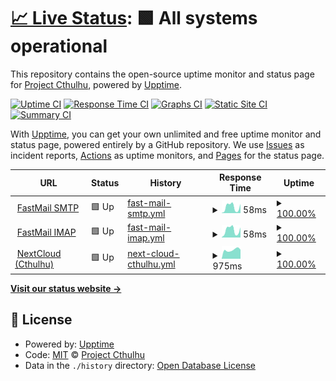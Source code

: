 # [📈 Live Status](https://status.projectcthulhu.com): <!--live status--> **🟩 All systems operational**

This repository contains the open-source uptime monitor and status page for [Project Cthulhu](https://status.projectcthulhu.com), powered by [Upptime](https://github.com/upptime/upptime).

[![Uptime CI](https://github.com/Project-Cthulhu/upptime/workflows/Uptime%20CI/badge.svg)](https://github.com/Project-Cthulhu/upptime/actions?query=workflow%3A%22Uptime+CI%22)
[![Response Time CI](https://github.com/Project-Cthulhu/upptime/workflows/Response%20Time%20CI/badge.svg)](https://github.com/Project-Cthulhu/upptime/actions?query=workflow%3A%22Response+Time+CI%22)
[![Graphs CI](https://github.com/Project-Cthulhu/upptime/workflows/Graphs%20CI/badge.svg)](https://github.com/Project-Cthulhu/upptime/actions?query=workflow%3A%22Graphs+CI%22)
[![Static Site CI](https://github.com/Project-Cthulhu/upptime/workflows/Static%20Site%20CI/badge.svg)](https://github.com/Project-Cthulhu/upptime/actions?query=workflow%3A%22Static+Site+CI%22)
[![Summary CI](https://github.com/Project-Cthulhu/upptime/workflows/Summary%20CI/badge.svg)](https://github.com/Project-Cthulhu/upptime/actions?query=workflow%3A%22Summary+CI%22)

With [Upptime](https://upptime.js.org), you can get your own unlimited and free uptime monitor and status page, powered entirely by a GitHub repository. We use [Issues](https://github.com/Project-Cthulhu/upptime/issues) as incident reports, [Actions](https://github.com/Project-Cthulhu/upptime/actions) as uptime monitors, and [Pages](https://status.projectcthulhu.com) for the status page.

<!--start: status pages-->
<!-- This summary is generated by Upptime (https://github.com/upptime/upptime) -->
<!-- Do not edit this manually, your changes will be overwritten -->
<!-- prettier-ignore -->
| URL | Status | History | Response Time | Uptime |
| --- | ------ | ------- | ------------- | ------ |
| <img alt="" src="https://favicons.githubusercontent.com/null" height="13"> [FastMail SMTP](smtp.fastmail.com) | 🟩 Up | [fast-mail-smtp.yml](https://github.com/Project-Cthulhu/upptime/commits/HEAD/history/fast-mail-smtp.yml) | <details><summary><img alt="Response time graph" src="./graphs/fast-mail-smtp/response-time-week.png" height="20"> 58ms</summary><br><a href="https://status.projectcthulhu.com/history/fast-mail-smtp"><img alt="Response time 62" src="https://img.shields.io/endpoint?url=https%3A%2F%2Fraw.githubusercontent.com%2FProject-Cthulhu%2Fupptime%2FHEAD%2Fapi%2Ffast-mail-smtp%2Fresponse-time.json"></a><br><a href="https://status.projectcthulhu.com/history/fast-mail-smtp"><img alt="24-hour response time 86" src="https://img.shields.io/endpoint?url=https%3A%2F%2Fraw.githubusercontent.com%2FProject-Cthulhu%2Fupptime%2FHEAD%2Fapi%2Ffast-mail-smtp%2Fresponse-time-day.json"></a><br><a href="https://status.projectcthulhu.com/history/fast-mail-smtp"><img alt="7-day response time 58" src="https://img.shields.io/endpoint?url=https%3A%2F%2Fraw.githubusercontent.com%2FProject-Cthulhu%2Fupptime%2FHEAD%2Fapi%2Ffast-mail-smtp%2Fresponse-time-week.json"></a><br><a href="https://status.projectcthulhu.com/history/fast-mail-smtp"><img alt="30-day response time 67" src="https://img.shields.io/endpoint?url=https%3A%2F%2Fraw.githubusercontent.com%2FProject-Cthulhu%2Fupptime%2FHEAD%2Fapi%2Ffast-mail-smtp%2Fresponse-time-month.json"></a><br><a href="https://status.projectcthulhu.com/history/fast-mail-smtp"><img alt="1-year response time 62" src="https://img.shields.io/endpoint?url=https%3A%2F%2Fraw.githubusercontent.com%2FProject-Cthulhu%2Fupptime%2FHEAD%2Fapi%2Ffast-mail-smtp%2Fresponse-time-year.json"></a></details> | <details><summary><a href="https://status.projectcthulhu.com/history/fast-mail-smtp">100.00%</a></summary><a href="https://status.projectcthulhu.com/history/fast-mail-smtp"><img alt="All-time uptime 100.00%" src="https://img.shields.io/endpoint?url=https%3A%2F%2Fraw.githubusercontent.com%2FProject-Cthulhu%2Fupptime%2FHEAD%2Fapi%2Ffast-mail-smtp%2Fuptime.json"></a><br><a href="https://status.projectcthulhu.com/history/fast-mail-smtp"><img alt="24-hour uptime 100.00%" src="https://img.shields.io/endpoint?url=https%3A%2F%2Fraw.githubusercontent.com%2FProject-Cthulhu%2Fupptime%2FHEAD%2Fapi%2Ffast-mail-smtp%2Fuptime-day.json"></a><br><a href="https://status.projectcthulhu.com/history/fast-mail-smtp"><img alt="7-day uptime 100.00%" src="https://img.shields.io/endpoint?url=https%3A%2F%2Fraw.githubusercontent.com%2FProject-Cthulhu%2Fupptime%2FHEAD%2Fapi%2Ffast-mail-smtp%2Fuptime-week.json"></a><br><a href="https://status.projectcthulhu.com/history/fast-mail-smtp"><img alt="30-day uptime 100.00%" src="https://img.shields.io/endpoint?url=https%3A%2F%2Fraw.githubusercontent.com%2FProject-Cthulhu%2Fupptime%2FHEAD%2Fapi%2Ffast-mail-smtp%2Fuptime-month.json"></a><br><a href="https://status.projectcthulhu.com/history/fast-mail-smtp"><img alt="1-year uptime 100.00%" src="https://img.shields.io/endpoint?url=https%3A%2F%2Fraw.githubusercontent.com%2FProject-Cthulhu%2Fupptime%2FHEAD%2Fapi%2Ffast-mail-smtp%2Fuptime-year.json"></a></details>
| <img alt="" src="https://favicons.githubusercontent.com/null" height="13"> [FastMail IMAP](imap.fastmail.com) | 🟩 Up | [fast-mail-imap.yml](https://github.com/Project-Cthulhu/upptime/commits/HEAD/history/fast-mail-imap.yml) | <details><summary><img alt="Response time graph" src="./graphs/fast-mail-imap/response-time-week.png" height="20"> 58ms</summary><br><a href="https://status.projectcthulhu.com/history/fast-mail-imap"><img alt="Response time 61" src="https://img.shields.io/endpoint?url=https%3A%2F%2Fraw.githubusercontent.com%2FProject-Cthulhu%2Fupptime%2FHEAD%2Fapi%2Ffast-mail-imap%2Fresponse-time.json"></a><br><a href="https://status.projectcthulhu.com/history/fast-mail-imap"><img alt="24-hour response time 79" src="https://img.shields.io/endpoint?url=https%3A%2F%2Fraw.githubusercontent.com%2FProject-Cthulhu%2Fupptime%2FHEAD%2Fapi%2Ffast-mail-imap%2Fresponse-time-day.json"></a><br><a href="https://status.projectcthulhu.com/history/fast-mail-imap"><img alt="7-day response time 58" src="https://img.shields.io/endpoint?url=https%3A%2F%2Fraw.githubusercontent.com%2FProject-Cthulhu%2Fupptime%2FHEAD%2Fapi%2Ffast-mail-imap%2Fresponse-time-week.json"></a><br><a href="https://status.projectcthulhu.com/history/fast-mail-imap"><img alt="30-day response time 68" src="https://img.shields.io/endpoint?url=https%3A%2F%2Fraw.githubusercontent.com%2FProject-Cthulhu%2Fupptime%2FHEAD%2Fapi%2Ffast-mail-imap%2Fresponse-time-month.json"></a><br><a href="https://status.projectcthulhu.com/history/fast-mail-imap"><img alt="1-year response time 61" src="https://img.shields.io/endpoint?url=https%3A%2F%2Fraw.githubusercontent.com%2FProject-Cthulhu%2Fupptime%2FHEAD%2Fapi%2Ffast-mail-imap%2Fresponse-time-year.json"></a></details> | <details><summary><a href="https://status.projectcthulhu.com/history/fast-mail-imap">100.00%</a></summary><a href="https://status.projectcthulhu.com/history/fast-mail-imap"><img alt="All-time uptime 100.00%" src="https://img.shields.io/endpoint?url=https%3A%2F%2Fraw.githubusercontent.com%2FProject-Cthulhu%2Fupptime%2FHEAD%2Fapi%2Ffast-mail-imap%2Fuptime.json"></a><br><a href="https://status.projectcthulhu.com/history/fast-mail-imap"><img alt="24-hour uptime 100.00%" src="https://img.shields.io/endpoint?url=https%3A%2F%2Fraw.githubusercontent.com%2FProject-Cthulhu%2Fupptime%2FHEAD%2Fapi%2Ffast-mail-imap%2Fuptime-day.json"></a><br><a href="https://status.projectcthulhu.com/history/fast-mail-imap"><img alt="7-day uptime 100.00%" src="https://img.shields.io/endpoint?url=https%3A%2F%2Fraw.githubusercontent.com%2FProject-Cthulhu%2Fupptime%2FHEAD%2Fapi%2Ffast-mail-imap%2Fuptime-week.json"></a><br><a href="https://status.projectcthulhu.com/history/fast-mail-imap"><img alt="30-day uptime 100.00%" src="https://img.shields.io/endpoint?url=https%3A%2F%2Fraw.githubusercontent.com%2FProject-Cthulhu%2Fupptime%2FHEAD%2Fapi%2Ffast-mail-imap%2Fuptime-month.json"></a><br><a href="https://status.projectcthulhu.com/history/fast-mail-imap"><img alt="1-year uptime 100.00%" src="https://img.shields.io/endpoint?url=https%3A%2F%2Fraw.githubusercontent.com%2FProject-Cthulhu%2Fupptime%2FHEAD%2Fapi%2Ffast-mail-imap%2Fuptime-year.json"></a></details>
| <img alt="" src="https://favicons.githubusercontent.com/projectcthulhu.com" height="13"> [NextCloud (Cthulhu)](https://projectcthulhu.com/login) | 🟩 Up | [next-cloud-cthulhu.yml](https://github.com/Project-Cthulhu/upptime/commits/HEAD/history/next-cloud-cthulhu.yml) | <details><summary><img alt="Response time graph" src="./graphs/next-cloud-cthulhu/response-time-week.png" height="20"> 975ms</summary><br><a href="https://status.projectcthulhu.com/history/next-cloud-cthulhu"><img alt="Response time 1042" src="https://img.shields.io/endpoint?url=https%3A%2F%2Fraw.githubusercontent.com%2FProject-Cthulhu%2Fupptime%2FHEAD%2Fapi%2Fnext-cloud-cthulhu%2Fresponse-time.json"></a><br><a href="https://status.projectcthulhu.com/history/next-cloud-cthulhu"><img alt="24-hour response time 1000" src="https://img.shields.io/endpoint?url=https%3A%2F%2Fraw.githubusercontent.com%2FProject-Cthulhu%2Fupptime%2FHEAD%2Fapi%2Fnext-cloud-cthulhu%2Fresponse-time-day.json"></a><br><a href="https://status.projectcthulhu.com/history/next-cloud-cthulhu"><img alt="7-day response time 975" src="https://img.shields.io/endpoint?url=https%3A%2F%2Fraw.githubusercontent.com%2FProject-Cthulhu%2Fupptime%2FHEAD%2Fapi%2Fnext-cloud-cthulhu%2Fresponse-time-week.json"></a><br><a href="https://status.projectcthulhu.com/history/next-cloud-cthulhu"><img alt="30-day response time 890" src="https://img.shields.io/endpoint?url=https%3A%2F%2Fraw.githubusercontent.com%2FProject-Cthulhu%2Fupptime%2FHEAD%2Fapi%2Fnext-cloud-cthulhu%2Fresponse-time-month.json"></a><br><a href="https://status.projectcthulhu.com/history/next-cloud-cthulhu"><img alt="1-year response time 1042" src="https://img.shields.io/endpoint?url=https%3A%2F%2Fraw.githubusercontent.com%2FProject-Cthulhu%2Fupptime%2FHEAD%2Fapi%2Fnext-cloud-cthulhu%2Fresponse-time-year.json"></a></details> | <details><summary><a href="https://status.projectcthulhu.com/history/next-cloud-cthulhu">100.00%</a></summary><a href="https://status.projectcthulhu.com/history/next-cloud-cthulhu"><img alt="All-time uptime 100.00%" src="https://img.shields.io/endpoint?url=https%3A%2F%2Fraw.githubusercontent.com%2FProject-Cthulhu%2Fupptime%2FHEAD%2Fapi%2Fnext-cloud-cthulhu%2Fuptime.json"></a><br><a href="https://status.projectcthulhu.com/history/next-cloud-cthulhu"><img alt="24-hour uptime 100.00%" src="https://img.shields.io/endpoint?url=https%3A%2F%2Fraw.githubusercontent.com%2FProject-Cthulhu%2Fupptime%2FHEAD%2Fapi%2Fnext-cloud-cthulhu%2Fuptime-day.json"></a><br><a href="https://status.projectcthulhu.com/history/next-cloud-cthulhu"><img alt="7-day uptime 100.00%" src="https://img.shields.io/endpoint?url=https%3A%2F%2Fraw.githubusercontent.com%2FProject-Cthulhu%2Fupptime%2FHEAD%2Fapi%2Fnext-cloud-cthulhu%2Fuptime-week.json"></a><br><a href="https://status.projectcthulhu.com/history/next-cloud-cthulhu"><img alt="30-day uptime 100.00%" src="https://img.shields.io/endpoint?url=https%3A%2F%2Fraw.githubusercontent.com%2FProject-Cthulhu%2Fupptime%2FHEAD%2Fapi%2Fnext-cloud-cthulhu%2Fuptime-month.json"></a><br><a href="https://status.projectcthulhu.com/history/next-cloud-cthulhu"><img alt="1-year uptime 100.00%" src="https://img.shields.io/endpoint?url=https%3A%2F%2Fraw.githubusercontent.com%2FProject-Cthulhu%2Fupptime%2FHEAD%2Fapi%2Fnext-cloud-cthulhu%2Fuptime-year.json"></a></details>

<!--end: status pages-->

[**Visit our status website →**](https://status.projectcthulhu.com)

## 📄 License

- Powered by: [Upptime](https://github.com/upptime/upptime)
- Code: [MIT](./LICENSE) © [Project Cthulhu](https://status.projectcthulhu.com)
- Data in the `./history` directory: [Open Database License](https://opendatacommons.org/licenses/odbl/1-0/)
